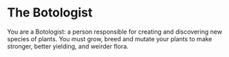 # The Botologist

You are a Botologist: a person responsible for creating and discovering new species of plants. You must grow, breed and mutate your plants to make stronger, better yielding, and weirder flora.